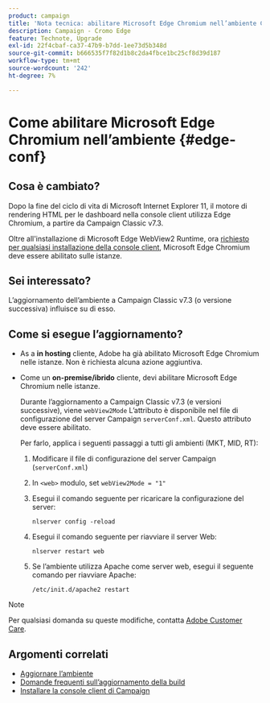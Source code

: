 ```yaml
---
product: campaign
title: 'Nota tecnica: abilitare Microsoft Edge Chromium nell’ambiente Campaign'
description: Campaign - Cromo Edge
feature: Technote, Upgrade
exl-id: 22f4cbaf-ca37-47b9-b7dd-1ee73d5b348d
source-git-commit: b666535f7f82d1b8c2da4fbce1bc25cf8d39d187
workflow-type: tm+mt
source-wordcount: '242'
ht-degree: 7%

---
```


# Come abilitare Microsoft Edge Chromium nell’ambiente {#edge-conf}




## Cosa è cambiato?

Dopo la fine del ciclo di vita di Microsoft Internet Explorer 11, il motore di rendering HTML per le dashboard nella console client utilizza Edge Chromium, a partire da Campaign Classic v7.3.

Oltre all&#39;installazione di Microsoft Edge WebView2 Runtime, ora [richiesto per qualsiasi installazione della console client](../../installation/using/installing-the-client-console.md#webview), Microsoft Edge Chromium deve essere abilitato sulle istanze.

## Sei interessato?

L’aggiornamento dell’ambiente a Campaign Classic v7.3 (o versione successiva) influisce su di esso.

## Come si esegue l’aggiornamento?

* As a **in hosting** cliente, Adobe ha già abilitato Microsoft Edge Chromium nelle istanze. Non è richiesta alcuna azione aggiuntiva.

* Come un **on-premise/ibrido** cliente, devi abilitare Microsoft Edge Chromium nelle istanze.

  Durante l’aggiornamento a Campaign Classic v7.3 (e versioni successive), viene `webView2Mode` L’attributo è disponibile nel file di configurazione del server Campaign `serverConf.xml`. Questo attributo deve essere abilitato.

  Per farlo, applica i seguenti passaggi a tutti gli ambienti (MKT, MID, RT):

   1. Modificare il file di configurazione del server Campaign (`serverConf.xml`)
   1. In `<web>` modulo, set `webView2Mode = "1"`
   1. Esegui il comando seguente per ricaricare la configurazione del server:

      ```
      nlserver config -reload
      ```

   1. Esegui il comando seguente per riavviare il server Web:

      ```
      nlserver restart web
      ```

   1. Se l’ambiente utilizza Apache come server web, esegui il seguente comando per riavviare Apache:

      ```
      /etc/init.d/apache2 restart
      ```


>[!NOTE]
>
>Per qualsiasi domanda su queste modifiche, contatta [Adobe Customer Care](https://helpx.adobe.com/it/enterprise/admin-guide.html/enterprise/using/support-for-experience-cloud.ug.html).
>

## Argomenti correlati

* [Aggiornare l’ambiente](../../production/using/build-upgrade.md)
* [Domande frequenti sull’aggiornamento della build](../../platform/using/faq-build-upgrade.md)
* [Installare la console client di Campaign](../../installation/using/installing-the-client-console.md)
